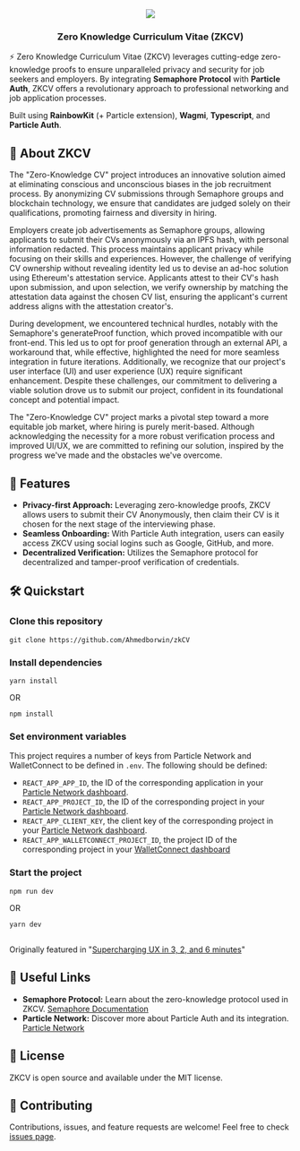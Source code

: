 <div align="center">
  <img src="https://gateway.pinata.cloud/ipfs/QmSv6BCXrPLhfdaicVdYQUEi7CsXN1m9LGEpwrEWPQs3yN" />
  <h3>
    Zero Knowledge Curriculum Vitae (ZKCV)
  </h3>
</div>

⚡️ Zero Knowledge Curriculum Vitae (ZKCV) leverages cutting-edge zero-knowledge proofs to ensure unparalleled privacy and security for job seekers and employers. By integrating **Semaphore Protocol** with **Particle Auth**, ZKCV offers a revolutionary approach to professional networking and job application processes.

Built using **RainbowKit** (+ Particle extension), **Wagmi**, **Typescript**, and **Particle Auth**.

## 🔐 About ZKCV

The "Zero-Knowledge CV" project introduces an innovative solution aimed at eliminating conscious and unconscious biases in the job recruitment process. By anonymizing CV submissions through Semaphore groups and blockchain technology, we ensure that candidates are judged solely on their qualifications, promoting fairness and diversity in hiring.

Employers create job advertisements as Semaphore groups, allowing applicants to submit their CVs anonymously via an IPFS hash, with personal information redacted. This process maintains applicant privacy while focusing on their skills and experiences. However, the challenge of verifying CV ownership without revealing identity led us to devise an ad-hoc solution using Ethereum's attestation service. Applicants attest to their CV's hash upon submission, and upon selection, we verify ownership by matching the attestation data against the chosen CV list, ensuring the applicant's current address aligns with the attestation creator's.

During development, we encountered technical hurdles, notably with the Semaphore's generateProof function, which proved incompatible with our front-end. This led us to opt for proof generation through an external API, a workaround that, while effective, highlighted the need for more seamless integration in future iterations. Additionally, we recognize that our project's user interface (UI) and user experience (UX) require significant enhancement. Despite these challenges, our commitment to delivering a viable solution drove us to submit our project, confident in its foundational concept and potential impact.

The "Zero-Knowledge CV" project marks a pivotal step toward a more equitable job market, where hiring is purely merit-based. Although acknowledging the necessity for a more robust verification process and improved UI/UX, we are committed to refining our solution, inspired by the progress we've made and the obstacles we've overcome.

## 🌟 Features
- **Privacy-first Approach:** Leveraging zero-knowledge proofs, ZKCV allows users to submit their CV Anonymously, then claim their CV is it chosen for the next stage of the interviewing phase.
- **Seamless Onboarding:** With Particle Auth integration, users can easily access ZKCV using social logins such as Google, GitHub, and more.
- **Decentralized Verification:** Utilizes the Semaphore protocol for decentralized and tamper-proof verification of credentials.

## 🛠️ Quickstart

### Clone this repository
```
git clone https://github.com/Ahmedborwin/zkCV
```

### Install dependencies
```
yarn install
```
OR
```
npm install
```

### Set environment variables
This project requires a number of keys from Particle Network and WalletConnect to be defined in `.env`. The following should be defined:
- `REACT_APP_APP_ID`, the ID of the corresponding application in your [Particle Network dashboard](https://dashboard.particle.network/#/applications).
- `REACT_APP_PROJECT_ID`, the ID of the corresponding project in your [Particle Network dashboard](https://dashboard.particle.network/#/applications).
-  `REACT_APP_CLIENT_KEY`, the client key of the corresponding project in your [Particle Network dashboard](https://dashboard.particle.network/#/applications).
-  `REACT_APP_WALLETCONNECT_PROJECT_ID`, the project ID of the corresponding project in your [WalletConnect dashboard](https://cloud.walletconnect.com/app)

### Start the project
```
npm run dev
```
OR
```
yarn dev
```

##
Originally featured in "[Supercharging UX in 3, 2, and 6 minutes](https://twitter.com/TABASCOweb3/status/1707969225229529288)"

## 🔗 Useful Links
- **Semaphore Protocol:** Learn about the zero-knowledge protocol used in ZKCV. [Semaphore Documentation](https://semaphore.appliedzkp.org/)
- **Particle Network:** Discover more about Particle Auth and its integration. [Particle Network](https://particle.network)

## 📄 License
ZKCV is open source and available under the MIT license.

## 🤝 Contributing
Contributions, issues, and feature requests are welcome! Feel free to check [issues page](LINK_TO_YOUR_ISSUES_PAGE).
